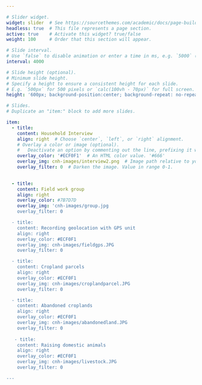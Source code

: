 ```yaml
---

# Slider widget.
widget: slider  # See https://sourcethemes.com/academic/docs/page-builder/
headless: true  # This file represents a page section.
active: true    # Activate this widget? true/false
weight: 100     # Order that this section will appear.

# Slide interval.
# Use `false` to disable animation or enter a time in ms, e.g. `5000` (5s).
interval: 4000

# Slide height (optional).
# Minimum slide height.
# Specify a height to ensure a consistent height for each slide.
# E.g. `500px` for 500 pixels or `calc(100vh - 70px)` for full screen. # calc(150%)
height: '600px; background-position:center; background-repeat: no-repeat; background-size: cover'

# Slides.
# Duplicate an "item:" block to add more slides.

item:
  - title:
    content: Household Interview
    align: right  # Choose `center`, `left`, or `right` alignment.
    # Overlay a color or image (optional).
    #   Deactivate an option by commenting out the line, prefixing it with `#`.
    overlay_color: '#ECF0F1'  # An HTML color value. '#666'
    overlay_img: cnh-images/interview2.png  # Image path relative to your `static/media/` folder. headers/bubbles-wide.jpg
    overlay_filter: 0  # Darken the image. Value in range 0-1.
    

  - title: 
    content: Field work group
    align: right
    overlay_color: #7B7D7D
    overlay_img: 'cnh-images/group.jpg
    overlay_filter: 0

  - title:
    content: Recording geolocation with GPS unit
    align: right
    overlay_color: #ECF0F1
    overlay_img: cnh-images/fieldgps.JPG
    overlay_filter: 0

  - title:
    content: Cropland parcels
    align: right
    overlay_color: #ECF0F1
    overlay_img: cnh-images/croplandparcel.JPG
    overlay_filter: 0

  - title:
    content: Abandoned croplands
    align: right
    overlay_color: #ECF0F1
    overlay_img: cnh-images/abandonedland.JPG
    overlay_filter: 0
 
   - title: 
    content: Raising domestic animals
    align: right
    overlay_color: #ECF0F1
    overlay_img: cnh-images/livestock.JPG
    overlay_filter: 0

---
```



